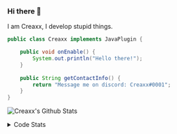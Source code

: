 ### Hi there 👋

I am Creaxx, I develop stupid things. 

```java
public class Creaxx implements JavaPlugin {

    public void onEnable() {
        System.out.println("Hello there!");
    }
    
    public String getContactInfo() {
        return "Message me on discord: Creaxx#0001";
    }
}
```

![Creaxx's Github Stats](https://github-readme-stats.vercel.app/api?username=CreaxxOG&show_icons=true&theme=dark&count_private=true)

<details>
  <summary>Code Stats</summary>

<!--START_SECTION:waka-->
![Code Time](http://img.shields.io/badge/Code%20Time-954%20hrs%2051%20mins-blue)

![Lines of code](https://img.shields.io/badge/From%20Hello%20World%20I%27ve%20Written-2%20Thousand%20lines%20of%20code-blue)

**🐱 My GitHub Data** 

> 🏆 775 Contributions in the Year 2022
 > 
> 📦 231.3 kB Used in GitHub's Storage 
 > 
> 🚫 Not Opted to Hire
 > 
> 📜 3 Public Repositories 
 > 
> 🔑 3 Private Repositories  
 > 
**I'm a Night 🦉** 

```text
🌞 Morning    22 commits     █░░░░░░░░░░░░░░░░░░░░░░░░   4.31% 
🌆 Daytime    227 commits    ███████████░░░░░░░░░░░░░░   44.42% 
🌃 Evening    249 commits    ████████████░░░░░░░░░░░░░   48.73% 
🌙 Night      13 commits     ░░░░░░░░░░░░░░░░░░░░░░░░░   2.54%

```
📅 **I'm Most Productive on Saturday** 

```text
Monday       70 commits     ███░░░░░░░░░░░░░░░░░░░░░░   13.7% 
Tuesday      71 commits     ███░░░░░░░░░░░░░░░░░░░░░░   13.89% 
Wednesday    79 commits     ███░░░░░░░░░░░░░░░░░░░░░░   15.46% 
Thursday     53 commits     ██░░░░░░░░░░░░░░░░░░░░░░░   10.37% 
Friday       60 commits     ███░░░░░░░░░░░░░░░░░░░░░░   11.74% 
Saturday     92 commits     ████░░░░░░░░░░░░░░░░░░░░░   18.0% 
Sunday       86 commits     ████░░░░░░░░░░░░░░░░░░░░░   16.83%

```


📊 **This Week I Spent My Time On** 

```text
💬 Programming Languages: 
Java                     11 hrs 48 mins      ███████████████████████░░   93.51% 
YAML                     19 mins             ░░░░░░░░░░░░░░░░░░░░░░░░░   2.58% 
XML                      14 mins             ░░░░░░░░░░░░░░░░░░░░░░░░░   1.91% 
GitIgnore file           10 mins             ░░░░░░░░░░░░░░░░░░░░░░░░░   1.42% 
Text                     1 min               ░░░░░░░░░░░░░░░░░░░░░░░░░   0.26%

🔥 Editors: 
IntelliJ                 12 hrs 37 mins      █████████████████████████   100.0%

```

**I Mostly Code in Java** 

```text
Java                     8 repos             ████████████████░░░░░░░░░   66.67% 
Kotlin                   3 repos             ██████░░░░░░░░░░░░░░░░░░░   25.0% 
EJS                      1 repo              ██░░░░░░░░░░░░░░░░░░░░░░░   8.33%

```



 Last Updated on 02/11/2022 02:27:23 UTC
<!--END_SECTION:waka-->
</details>
